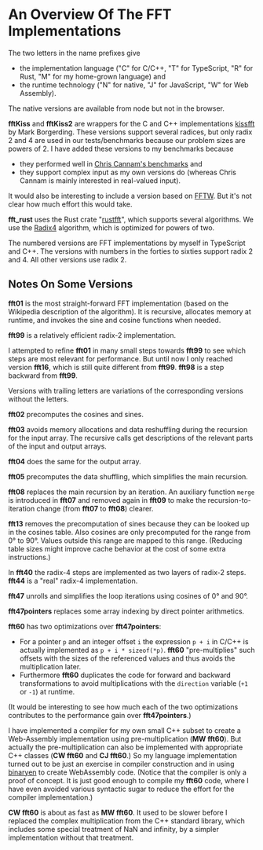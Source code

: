 # An Overview Of The FFT Implementations

The two letters in the name prefixes give
- the implementation language
  ("C" for C/C++, "T" for TypeScript, "R" for Rust, "M" for my home-grown language)
  and
- the runtime technology
  ("N" for native, "J" for JavaScript, "W" for Web Assembly).

The native versions are available from node but not in the browser.


**fftKiss** and **fftKiss2** are wrappers for the C and C++ implementations
[kissfft](https://sourceforge.net/projects/kissfft/files/kissfft/v1_3_0/)
by Mark Borgerding.
These versions support several radices,
but only radix 2 and 4 are used in our tests/benchmarks
because our problem sizes are powers of 2.
I have added these versions to my benchmarks because
- they performed well in
  [Chris Cannam's benchmarks](https://thebreakfastpost.com/2015/10/18/ffts-in-javascript/)
  and
- they support complex input as my own versions do
  (whereas Chris Cannam is mainly interested in real-valued input).

It would also be interesting to include a version based on
[FFTW](https://www.fftw.org/).
But it's not clear how much effort this would take.

**fft_rust** uses the Rust crate
"[rustfft](https://docs.rs/rustfft/latest/rustfft/)",
which supports several algorithms.  We use the
[Radix4](https://docs.rs/rustfft/latest/rustfft/algorithm/struct.Radix4.html)
algorithm, which is optimized for powers of two.

The numbered versions are FFT implementations by myself in TypeScript and C++.
The versions with numbers in the forties to sixties support radix 2 and 4.
All other versions use radix 2.

## Notes On Some Versions

**fft01** is the most straight-forward FFT implementation
(based on the Wikipedia description of the algorithm).
It is recursive, allocates memory at runtime,
and invokes the sine and cosine functions when needed.

**fft99** is a relatively efficient radix-2 implementation.

I attempted to refine **fft01** in many small steps towards **fft99**
to see which steps are most relevant for performance.
But until now I only reached version **fft16**, which is still
quite different from **fft99**.
**fft98** is a step backward from **fft99**.

Versions with trailing letters are variations of the
corresponding versions without the letters.

**fft02** precomputes the cosines and sines.

**fft03** avoids memory allocations and data reshuffling
during the recursion for the input array.
The recursive calls get descriptions of the relevant parts
of the input and output arrays.

**fft04** does the same for the output array.

**fft05** precomputes the data shuffling, which simplifies the main recursion.

**fft08** replaces the main recursion by an iteration.
An auxiliary function `merge` is introduced in **fft07**
and removed again in **fft09** to make the recursion-to-iteration
change (from **fft07** to **fft08**) clearer.

**fft13** removes the precomputation of sines because they can be
looked up in the cosines table.
Also cosines are only precomputed for the range from 0° to 90°.
Values outside this range are mapped to this range.
(Reducing table sizes might improve cache behavior
at the cost of some extra instructions.)

In **fft40** the radix-4 steps are implemented as two layers of radix-2 steps.
**fft44** is a "real" radix-4 implementation.

**fft47** unrolls and simplifies the loop iterations using cosines of 0° and 90°.

**fft47pointers** replaces some array indexing by direct pointer arithmetics.

**fft60** has two optimizations over **fft47pointers**:
- For a pointer `p` and an integer offset `i`
  the expression `p + i` in C/C++
  is actually implemented as `p + i * sizeof(*p)`.
  **fft60** "pre-multiplies" such offsets with the sizes of the
  referenced values and thus avoids the multiplication later.
- Furthermore **fft60** duplicates the code for forward and backward
  transformations to avoid multiplications with the
  `direction` variable (`+1` or `-1`) at runtime.

(It would be interesting to see how much each of the two optimizations
contributes to the performance gain over **fft47pointers**.)

I have implemented a compiler for my own small C++ subset
to create a Web-Assembly implementation using pre-multiplication
(**MW fft60**).
But actually the pre-multiplication can also be implemented
with appropriate C++ classes (**CW fft60** and **CJ fft60**.)
So my language implementation turned out to be just an exercise in
compiler construction and in using
[binaryen](https://github.com/WebAssembly/binaryen)
to create WebAssembly code.
(Notice that the compiler is only a proof of concept.
It is just good enough to compile my **fft60** code,
where I have even avoided various syntactic sugar
to reduce the effort for the compiler implementation.)

**CW fft60** is about as fast as **MW fft60**.
It used to be slower before I replaced the complex multiplication
from the C++ standard library,
which includes some special treatment of NaN and infinity,
by a simpler implementation without that treatment.
